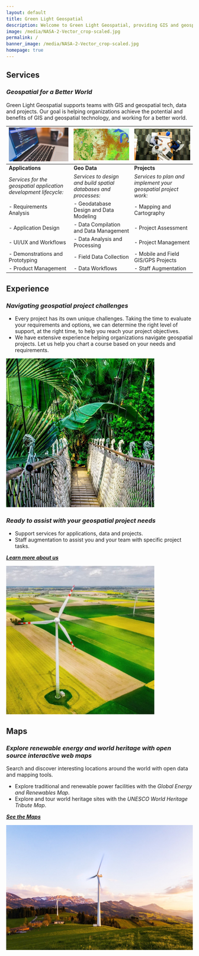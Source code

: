 ```yaml
---
layout: default
title: Green Light Geospatial
description: Welcome to Green Light Geospatial, providing GIS and geospatial services and support for your project.
image: /media/NASA-2-Vector_crop-scaled.jpg
permalink: /
banner_image: /media/NASA-2-Vector_crop-scaled.jpg
homepage: true
---
```

  
## Services
### *Geospatial for a Better World*

Green Light Geospatial supports teams with GIS and geospatial tech, data and projects. Our goal is helping organizations achieve the potential and benefits of GIS and geospatial technology, and working for a better world.

| <img src="media/Application-Design.jpg" alt="Application-Design" width="300">  | <img src="media/Landcover-600.jpg" alt="Geo Data" width="300"> | <img src="media/Project-Consulting.jpg" alt="Projects" width="400"> |
|----------|----------|----------|
| **Applications** | **Geo Data** | **Projects** |
|*Services for the geospatial application development lifecycle:*  |*Services to design and build spatial databases and processes:*  |*Services to plan and implement your geospatial project work:*  |
|- Requirements Analysis  |- Geodatabase Design and Data Modeling  |- Mapping and Cartography  |
|- Application Design  |- Data Compilation and Data Management  |- Project Assessment  |
|- UI/UX and Workflows  |- Data Analysis and Processing  |- Project Management  |
|- Demonstrations and Prototyping  |- Field Data Collection  |- Mobile and Field GIS/GPS Projects  |
|- Product Management  |- Data Workflows  |- Staff Augmentation  |


## Experience
### *Navigating geospatial project challenges*
- Every project has its own unique challenges. Taking the time to evaluate your requirements and options, we can determine the right level of support, at the right time, to help you reach your project objectives.
- We have extensive experience helping organizations navigate geospatial projects. Let us help you chart a course based on your needs and requirements.

<img src="media/Projects-bridge-800.jpg" alt="Bridge" width="400">

### *Ready to assist with your geospatial project needs*
* Support services for applications, data and projects.
* Staff augmentation to assist you and your team with specific project tasks.

[***Learn more about us***](/about.md)

<img src="media/windmills-square-800.jpg" alt="Wind turbine" width="400">

## Maps
### *Explore renewable energy and world heritage with open source interactive web maps*
Search and discover interesting locations around the world with open data and mapping tools.
* Explore traditional and renewable power facilities with the *Global Energy and Renewables Map*.
* Explore and tour world heritage sites with the *UNESCO World Heritage Tribute Map*.
  
[***See the Maps***](/maps.md)

<img src="media/wind-turbine-green_mountains.jpg" alt="Wind turbine mountains" width="800">

